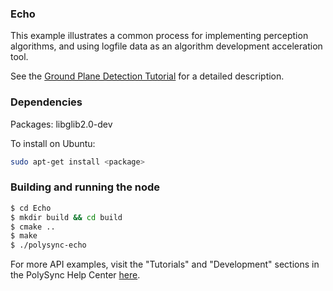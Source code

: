 ### Echo

This example illustrates a common process for implementing perception algorithms, and using logfile data as an algorithm development acceleration tool.

See the [Ground Plane Detection Tutorial](https://help.polysync.io/articles/tutorials-and-examples/tutorials/ground-plane-detection-tutorial/) for a detailed description.

### Dependencies

Packages: libglib2.0-dev

To install on Ubuntu:

```bash
sudo apt-get install <package>
```

### Building and running the node

```bash
$ cd Echo 
$ mkdir build && cd build
$ cmake ..
$ make
$ ./polysync-echo
```

For more API examples, visit the "Tutorials" and "Development" sections in the PolySync Help Center [here](https://help.polysync.io/articles/).

